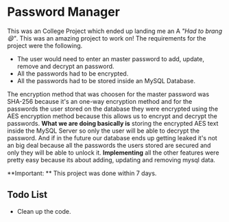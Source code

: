 # Password Manager <MySQL>
This was an College Project which ended up landing me an A *"Had to brang 😄"*. This was an amazing project to work on! The requirements for the project were the following.

- The user would need to enter an master password to add, update, remove and decrypt an password.
- All the passwords had to be encrypted.
- All the passwords had to be stored inside an MySQL Database.

The encryption method that was choosen for the master password was SHA-256 because it's an one-way encryption method and for the passwords the user stored on the database they were encrypted using the AES encryption method because this allows us to encrypt and decrypt the passwords. **What we are doing basically is** storing the encrypted AES text inside the MySQL Server so only the user will be able to decrypt the password. And if in the future our database ends up getting leaked it's not an big deal because all the passwords the users stored are secured and only they will be able to unlock it. **Implementing** all the other features were pretty easy because its about adding, updating and removing mysql data.

**Important: ** This project was done within 7 days.

## Todo List
- Clean up the code.
